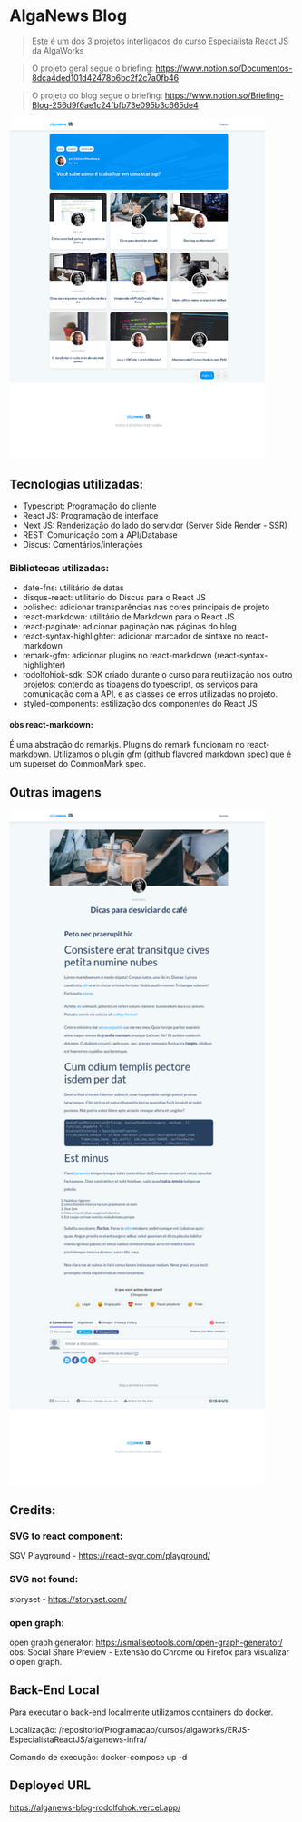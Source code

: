 # AlgaNews Blog

> Este é um dos 3 projetos interligados do curso Especialista React JS da AlgaWorks

> O projeto geral segue o briefing:
> https://www.notion.so/Documentos-8dca4ded101d42478b6bc2f2c7a0fb46

> O projeto do blog segue o briefing:
> https://www.notion.so/Briefing-Blog-256d9f6ae1c24fbfb73e095b3c665de4

<img src="https://raw.githubusercontent.com/rodolfoHOk/portfolio-img/main/images/alganews-blog-1.png" alt="AlgaNews Blog Img1" width="450"/>

## Tecnologias utilizadas:

- Typescript: Programação do cliente
- React JS: Programação de interface
- Next JS: Renderização do lado do servidor (Server Side Render - SSR)
- REST: Comunicação com a API/Database
- Discus: Comentários/interações

### Bibliotecas utilizadas:

- date-fns: utilitário de datas
- disqus-react: utilitário do Discus para o React JS
- polished: adicionar transparências nas cores principais de projeto
- react-markdown: utilitário de Markdown para o React JS
- react-paginate: adicionar paginação nas páginas do blog
- react-syntax-highlighter: adicionar marcador de sintaxe no react-markdown
- remark-gfm: adicionar plugins no react-markdown (react-syntax-highlighter)
- rodolfohiok-sdk: SDK criado durante o curso para reutilização nos outro projetos;
  contendo as tipagens do typescript, os serviços para comunicação com a API,
  e as classes de erros utilizadas no projeto.
- styled-components: estilização dos componentes do React JS

#### obs react-markdown:

É uma abstração do remarkjs. Plugins do remark funcionam no react-markdown.
Utilizamos o plugin gfm (github flavored markdown spec) que é um superset do CommonMark spec.

## Outras imagens

<img src="https://raw.githubusercontent.com/rodolfoHOk/portfolio-img/main/images/alganews-blog-3.png" alt="AlgaNews Blog Img3" width="450"/>

## Credits:

### SVG to react component:

SGV Playground - https://react-svgr.com/playground/

### SVG not found:

storyset - https://storyset.com/

### open graph:

open graph generator: https://smallseotools.com/open-graph-generator/
obs: Social Share Preview - Extensão do Chrome ou Firefox para visualizar o open graph.

## Back-End Local

Para executar o back-end localmente utilizamos containers do docker.

Localização:
/repositorio/Programacao/cursos/algaworks/ERJS-EspecialistaReactJS/alganews-infra/

Comando de execução:
docker-compose up -d

## Deployed URL

https://alganews-blog-rodolfohok.vercel.app/
